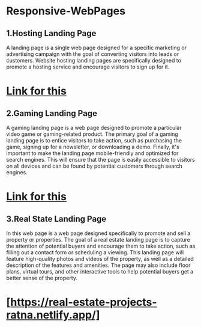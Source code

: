 # Responsive-WebPages

## 1.Hosting Landing Page
 A landing page is a single web page designed for a specific marketing or advertising campaign with the goal of converting visitors into leads or customers. Website hosting landing pages are specifically designed to promote a hosting service and encourage visitors to sign up for it.

 
 # [Link for this](https://cute-pithivier-899db9.netlify.app/)
 
 ## 2.Gaming Landing Page
  A gaming landing page is a web page designed to promote a particular video game or gaming-related product. The primary goal of a gaming landing page is to entice visitors to take action, such as purchasing the game, signing up for a newsletter, or downloading a demo.
  Finally, it's important to make the landing page mobile-friendly and optimized for search engines. This will ensure that the page is easily accessible to visitors on all devices and can be found by potential customers through search engines.
  
   # [Link for this](https://stellar-vacherin-990a63.netlify.app/)


## 3.Real State Landing Page
   In this web page is a web page designed specifically to promote and sell a property or properties. The goal of a real estate landing page is to capture the attention of potential buyers and encourage them to take action, such as filling out a contact form or scheduling a viewing.
  This landing page will feature high-quality photos and videos of the property, as well as a detailed description of the features and amenities. The page may also include floor plans, virtual tours, and other interactive tools to help potential buyers get a better sense of the property.
  
  # [https://real-estate-projects-ratna.netlify.app/]
